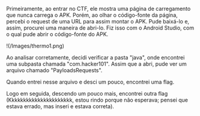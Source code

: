 Primeiramente, ao entrar no CTF, ele mostra uma página de carregamento que nunca carrega o APK. Porém, ao olhar o código-fonte da página, percebi o request de uma URL para assim montar o APK. Pude baixá-lo e, assim, procurei uma maneira de abri-lo. Fiz isso com o Android Studio, com o qual pude abrir o código-fonte do APK.

!(/Images/thermo1.png)

Ao analisar corretamente, decidi verificar a pasta "java", onde encontrei uma subpasta chamada "com.hacker101". Assim que a abri, pude ver um arquivo chamado "PayloadsRequests".

Quando entrei nesse arquivo e desci um pouco, encontrei uma flag.

Logo em seguida, descendo um pouco mais, encontrei outra flag (Kkkkkkkkkkkkkkkkkkkkkk, estou rindo porque não esperava; pensei que estava errado, mas inseri e estava correta).
